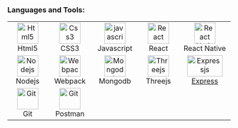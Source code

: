 <h3 align="left">Languages and Tools:</h3>

<table align="center">
  <tr>
      <td align="center" width="96">
      <a href="#html5">
        <img src="https://seeklogo.com/images/H/html5-without-wordmark-color-logo-14D252D878-seeklogo.com.png" width="48" height="48" alt="Html5" />
      </a>
      <br>Html5
    </td>
    <td align="center" width="96">
      <a href="#css3">
        <img src="https://upload.wikimedia.org/wikipedia/commons/thumb/6/62/CSS3_logo.svg/48px-CSS3_logo.svg.png" width="48" height="48" alt="Css3" />
      </a>
      <br>CSS3
    </td>
     <td align="center" width="96">
      <a href="#js">
        <img src="https://upload.wikimedia.org/wikipedia/commons/thumb/9/99/Unofficial_JavaScript_logo_2.svg/1024px-Unofficial_JavaScript_logo_2.svg.png" width="48" height="48" alt="javascript" />
      </a>
      <br>Javascript
    </td>
     <td align="center" width="96">
      <a href="#reactjs">
        <img src="https://www.vectorlogo.zone/logos/reactjs/reactjs-icon.svg" width="48" height="48" alt="React" />
      </a>
      <br>React
    </td>
     <td align="center" width="120">
      <a href="#react-native">
        <img src="https://www.vectorlogo.zone/logos/reactjs/reactjs-icon.svg" width="48" height="48" alt="React Native" />
      </a>
      <br>React Native
    </td>
  </tr>
  <tr>
     <td align="center" width="96">
      <a href="#nodejs" >
        <img src="https://www.vectorlogo.zone/logos/nodejs/nodejs-icon.svg" width="48" height="48" alt="Nodejs" />
      </a>
      <br>Nodejs
    </td>
    <td align="center" width="96">
      <a href="#webpack">
          <img src="https://www.vectorlogo.zone/logos/js_webpack/js_webpack-icon.svg" width="48" height="48" alt="Webpack" />
      <a href="#ts">
      </a>
      <br>Webpack
    </td>
      <td align="center" width="96">
      <a href="#mongodb">
        <img src="https://www.vectorlogo.zone/logos/mongodb/mongodb-icon.svg" width="48" height="48" alt="Mongodb" />
      </a>
      <br>Mongodb
    </td>
      <td align="center" width="96">
      <a href="#threejs">
        <img src="https://aws1.discourse-cdn.com/standard17/uploads/threejs/original/2X/e/e4f86d2200d2d35c30f7b1494e96b9595ebc2751.png" width="48" height="48"  alt="Threejs" />
      </a>
      <br>Threejs
    </td>
    <td align="center" width="96">
      <a href="#expressjs" >
        <img src="https://www.vectorlogo.zone/logos/expressjs/expressjs-ar21.svg" width="80" height="48" alt="Expressjs"
      </a>
        <br>Express
    </td>
    </tr>
    <tr>
      <td align="center" width="96">
      <a href="#git" >
        <img src="https://upload.wikimedia.org/wikipedia/commons/thumb/3/3f/Git_icon.svg/1200px-Git_icon.svg.png" width="48" height="48" alt="Git" />
      </a>
      <br>Git
    </td>
      <td align="center" width="96">
      <a href="#postman" >
        <img src="https://www.vectorlogo.zone/logos/getpostman/getpostman-icon.svg" width="48" height="48" alt="Git" />
      </a>
      <br>Postman
    </td>

  </tr>
</table>
